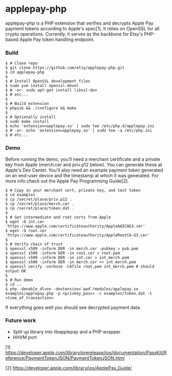 # applepay-php

applepay-php is a PHP extension that verifies and decrypts Apple Pay payment
tokens according to Apple's spec[1]. It relies on OpenSSL for all crypto
operations. Currently, it serves as the backbone for Etsy's PHP-based Apple Pay
token handling endpoint.

### Build

    $ # Clone repo
    $ git clone https://github.com/etsy/applepay-php.git
    $ cd applepay-php
    $
    $ # Install OpenSSL development files
    $ sudo yum install openssl-devel
    $ # -or- sudo apt-get install libssl-dev
    $ # etc...
    $
    $ # Build extension
    $ phpize && ./configure && make
    $
    $ # Optionally install
    $ sudo make install
    $ echo 'extension=applepay.so' | sudo tee /etc/php.d/applepay.ini
    $ # -or- echo 'extension=applepay.so' | sudo tee -a /etc/php.ini
    $ # etc...

### Demo

Before running the demo, you'll need a merchant certificate and a private key
from Apple (merch.cer and priv.p12 below). You can generate these at Apple's Dev
Center. You'll also need an example payment token generated on an end-user
device and the timestamp at which it was generated. For more info check out the
Apple Pay Programming Guide[2].

    $ # Copy in your merchant cert, private key, and test token
    $ cd examples
    $ cp /secret/place/priv.p12 .
    $ cp /secret/place/merch.cer .
    $ cp /secret/place/token.dat .
    $
    $ # Get intermediate and root certs from Apple
    $ wget -O int.cer 'https://www.apple.com/certificateauthority/AppleAAICAG3.cer'
    $ wget -O root.cer 'https://www.apple.com/certificateauthority/AppleRootCA-G3.cer'
    $
    $ # Verify chain of trust
    $ openssl x509 -inform DER -in merch.cer -pubkey > pub.pem
    $ openssl x509 -inform DER -in root.cer > root.pem
    $ openssl x509 -inform DER -in int.cer > int_merch.pem
    $ openssl x509 -inform DER -in merch.cer >> int_merch.pem
    $ openssl verify -verbose -CAfile root.pem int_merch.pem # should output OK
    $
    $ # Run demo
    $ cd ..
    $ php -denable_dl=on -dextension=`pwd`/modules/applepay.so examples/applepay.php -p <privkey_pass> -c examples/token.dat -t <time_of_transaction>

If everything goes well you should see decrypted payment data.

### Future work

* Split up library into libapplepay and a PHP wrapper
* HHVM port

[1] https://developer.apple.com/library/prerelease/ios/documentation/PassKit/Reference/PaymentTokenJSON/PaymentTokenJSON.html

[2] https://developer.apple.com/library/ios/ApplePay_Guide/
